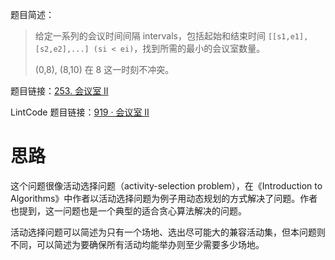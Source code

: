 题目简述：

> 给定一系列的会议时间间隔 intervals，包括起始和结束时间 `[[s1,e1],[s2,e2],...] (si < ei)`，找到所需的最小的会议室数量。
>
> (0,8), (8,10) 在 8 这一时刻不冲突。

题目链接：[253. 会议室 II](https://leetcode.cn/problems/meeting-rooms-ii/)

LintCode 题目链接：[919 · 会议室 II](https://www.lintcode.com/problem/919/)

# 思路

这个问题很像活动选择问题（activity-selection problem），在《Introduction to Algorithms》中作者以活动选择问题为例子用动态规划的方式解决了问题。作者也提到，这一问题也是一个典型的适合贪心算法解决的问题。

活动选择问题可以简述为只有一个场地、选出尽可能大的兼容活动集，但本问题则不同，可以简述为要确保所有活动均能举办则至少需要多少场地。